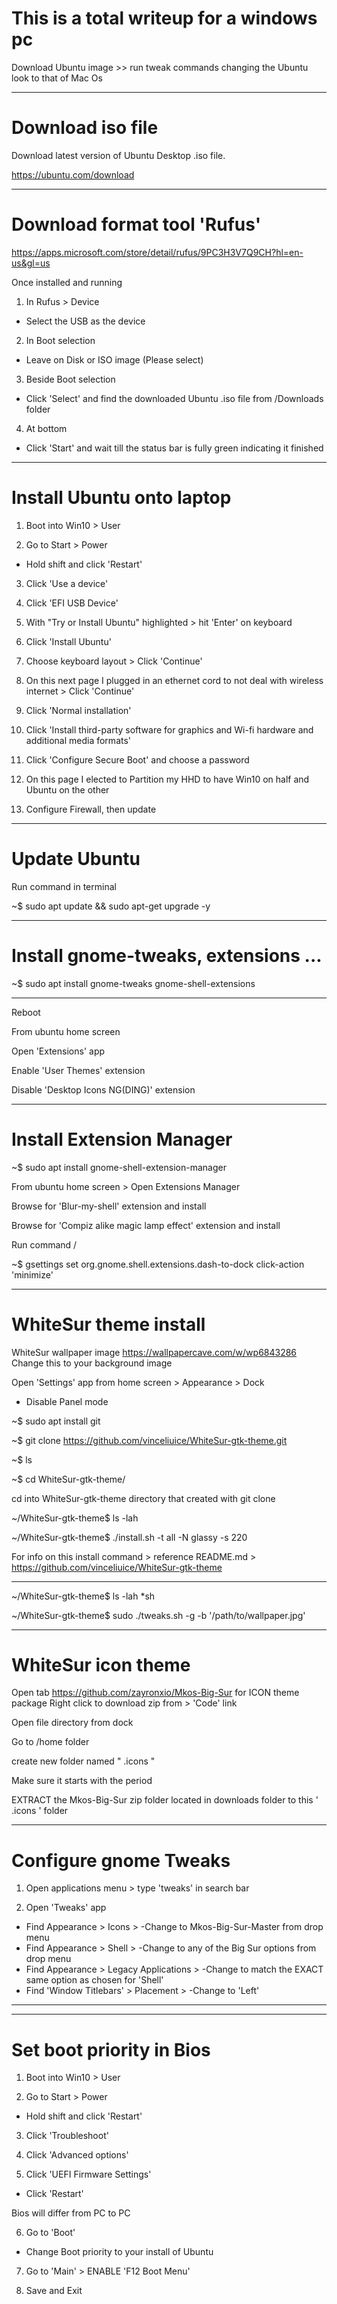 
# This is a total writeup for a windows pc
Download Ubuntu image >> run tweak commands changing the Ubuntu look to that of Mac Os
_____________________________________________________________________

# Download iso file


Download latest version of Ubuntu Desktop .iso file.

https://ubuntu.com/download


_______________________________________________________________________

# Download format tool 'Rufus' 



https://apps.microsoft.com/store/detail/rufus/9PC3H3V7Q9CH?hl=en-us&gl=us

Once installed and running

1.  In Rufus > Device   
 -   Select the USB as the device

2.  In Boot selection 
-   Leave on Disk or ISO image (Please select)

3.  Beside Boot selection 
-   Click 'Select' and find the downloaded Ubuntu .iso file from /Downloads folder

4.  At bottom
-   Click 'Start' and wait till the status bar is fully green indicating it finished





________________________________________________________________________

# Install Ubuntu onto laptop


1.  Boot into Win10 > User

2.  Go to Start > Power 
-   Hold shift and click 'Restart'

3.  Click 'Use a device'

4.  Click 'EFI USB Device'

5.  With "Try or Install Ubuntu" highlighted > hit 'Enter' on keyboard

6.  Click 'Install Ubuntu'

7.  Choose keyboard layout > Click 'Continue'

8.  On this next page I plugged in an ethernet cord to not deal with wireless internet > Click 'Continue'

9.  Click 'Normal installation'

10.  Click 'Install third-party software for graphics and Wi-fi hardware and additional media formats'

11.  Click 'Configure Secure Boot' and choose a password

12.  On this page I elected to Partition my HHD to have Win10 on half and Ubuntu on the 
other

13. Configure Firewall, then update

________________________________________________________________________

# Update Ubuntu


Run command in terminal

~$ sudo apt update && sudo apt-get upgrade -y


________________________________________________________________________

# Install gnome-tweaks, extensions ...



~$ sudo apt install gnome-tweaks gnome-shell-extensions


_______

Reboot

From ubuntu home screen 

Open 'Extensions' app

Enable 'User Themes' extension

Disable 'Desktop Icons NG(DING)' extension

______

# Install Extension Manager

~$ sudo apt install gnome-shell-extension-manager

From ubuntu home screen > Open Extensions Manager

Browse for 'Blur-my-shell' extension and install

Browse for 'Compiz alike magic lamp effect' extension and install

Run command \/

~$ gsettings set org.gnome.shell.extensions.dash-to-dock click-action 'minimize'

________________________________________________________________________

# WhiteSur theme install


WhiteSur wallpaper image
https://wallpapercave.com/w/wp6843286
Change this to your background image

Open 'Settings' app from home screen > Appearance > Dock
- Disable Panel mode 

~$ sudo apt install git

~$ git clone https://github.com/vinceliuice/WhiteSur-gtk-theme.git

~$ ls

~$ cd WhiteSur-gtk-theme/

cd into WhiteSur-gtk-theme directory that created with git clone

~/WhiteSur-gtk-theme$ ls -lah

~/WhiteSur-gtk-theme$ ./install.sh -t all -N glassy -s 220

For info on this install command > reference README.md > https://github.com/vinceliuice/WhiteSur-gtk-theme

-----------------

~/WhiteSur-gtk-theme$  ls -lah *sh

~/WhiteSur-gtk-theme$  sudo ./tweaks.sh -g -b '/path/to/wallpaper.jpg'


________________________________________________________________________

# WhiteSur icon theme


Open tab https://github.com/zayronxio/Mkos-Big-Sur for ICON theme package
Right click to download zip from > 'Code' link

Open file directory from dock

Go to /home folder

create new folder named  " .icons "

Make sure it starts with the period

EXTRACT the Mkos-Big-Sur zip folder located in downloads folder to this  ' .icons '  folder


________________________________________________________________________

# Configure gnome Tweaks


1. Open applications menu > type 'tweaks' in search bar

2. Open 'Tweaks' app
- Find Appearance > Icons > 
  -Change to Mkos-Big-Sur-Master from drop menu
- Find Appearance > Shell > 
  -Change to any of the Big Sur options from drop menu
- Find Appearance > Legacy Applications >
  -Change to match the EXACT same option as chosen for 'Shell'
- Find 'Window Titlebars' > Placement >
  -Change to 'Left'


________________________________________________________________________


________________________________________________________________________

# Set boot priority in Bios


1.  Boot into Win10 > User

2.  Go to Start > Power 
-   Hold shift and click 'Restart'

3.  Click 'Troubleshoot'

4.  Click 'Advanced options'

5.  Click 'UEFI Firmware Settings'
-   Click 'Restart'

Bios will differ from PC to PC

6.  Go to 'Boot'
-   Change Boot priority to your install of Ubuntu

7.  Go to 'Main' > ENABLE 'F12 Boot Menu'

8.  Save and Exit

